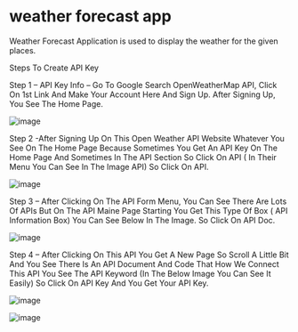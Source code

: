 # weather forecast app
Weather Forecast Application is used to display the weather for the given places.

Steps To Create API Key

Step 1 – API Key Info – Go To Google Search OpenWeatherMap API, Click On 1st Link And Make Your Account Here And Sign Up. After Signing Up, You See The Home Page.

![image](https://user-images.githubusercontent.com/122423905/211722390-a221dee5-4da8-4893-ab51-2ee4b68e5a06.png)



Step 2 -After Signing Up On This Open Weather API Website Whatever You See On The Home Page Because Sometimes You Get An API Key On The Home Page And Sometimes In The API Section So Click On API ( In Their Menu You Can See In The Image API) So Click On API.

![image](https://user-images.githubusercontent.com/122423905/211722422-27c37d93-d39f-4264-a39e-6a0d2aefb345.png)



Step 3 – After Clicking On The API Form Menu, You Can See There Are Lots Of APIs But On The API Maine Page Starting You Get This Type Of Box ( API Information Box) You Can See Below In The Image. So Click On API Doc.

![image](https://user-images.githubusercontent.com/122423905/211722444-989863dc-f2ab-4ad2-81cb-253539c6de50.png)



Step 4 – After Clicking On This API You Get A New Page So Scroll A Little Bit And You See There Is An API Document And Code That How We Connect This API You See The API Keyword (In The Below Image You Can See It Easily) So Click On API Key And You Get Your API Key.

![image](https://user-images.githubusercontent.com/122423905/211722463-ce54ef18-3bcd-4ebb-933d-bd8078874032.png)



![image](https://user-images.githubusercontent.com/122423905/211722477-a0c909c1-81e1-41fa-a8ef-851ccc8371fe.png)
